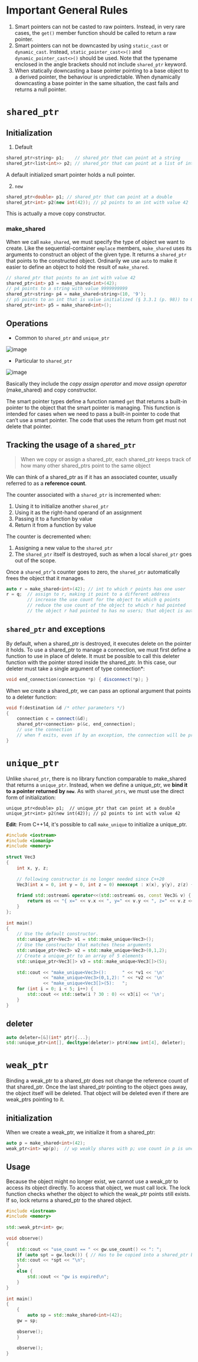 # Important General Rules

1. Smart pointers can not be casted to raw pointers. Instead, in very rare cases, the `get()` member function should be called to return a raw pointer.
2. Smart pointers can not be downcasted by using `static_cast` or `dynamic_cast`. Instead, `static_pointer_cast<>()` and `dynamic_pointer_cast<>()` should be used. Note that the typename enclosed in the angle brackets should not include `shared_ptr` keyword.
3. When statically downcasting a base pointer pointing to a base object to a derived pointer, the behaviour is unpredictable. When dynamically downcasting a base pointer in the same situation, the cast fails and returns a null pointer.

# `shared_ptr`

## Initialization 

1. Default
```cpp
shared_ptr<string> p1;    // shared_ptr that can point at a string
shared_ptr<list<int>> p2; // shared_ptr that can point at a list of ints
```
A default initialized smart pointer holds a null pointer.

2. `new`
```cpp
shared_ptr<double> p1; // shared_ptr that can point at a double
shared_ptr<int> p2(new int(42)); // p2 points to an int with value 42
```
This is actually a move copy constructor.

### make_shared
When we call `make_shared`, we must specify the type of object we want to create. Like the sequential-container `emplace` members, `make_shared` uses its arguments to construct an object of the given type. It returns a `shared_ptr` that points to the constructed object. Ordinarily we use `auto` to make it easier to define an object to hold the result of `make_shared`.
```cpp
// shared_ptr that points to an int with value 42
shared_ptr<int> p3 = make_shared<int>(42);
// p4 points to a string with value 9999999999
shared_ptr<string> p4 = make_shared<string>(10, '9');
// p5 points to an int that is value initialized (§ 3.3.1 (p. 98)) to 0
shared_ptr<int> p5 = make_shared<int>();
```

## Operations

- Common to `shared_ptr` and `unique_ptr`

![image](https://user-images.githubusercontent.com/78017591/121287947-21976c00-c915-11eb-9656-09fd286a75b2.jpeg)

- Particular to `shared_ptr`

![image](https://user-images.githubusercontent.com/78017591/121287987-3247e200-c915-11eb-8d3a-8162bba906e1.jpeg)

Basically they include the *copy assign operator* and *move assign operator* (make_shared) and copy constructor.

The smart pointer types define a function named `get` that returns a built-in pointer to the object that the smart pointer is managing. This function is intended for cases when we need to pass a built-in pointer to code that can’t use a smart pointer. The code that uses the return from get must not delete that pointer.

## Tracking the usage of a `shared_ptr`
>When we copy or assign a shared_ptr, each shared_ptr keeps track of how many other shared_ptrs point to the same object

We can think of a shared_ptr as if it has an associated counter, usually referred to as a **reference count**. 

The counter associated with a `shared_ptr` is incremented when:
1. Using it to initialize another `shared_ptr`
2. Using it as the right-hand operand of an assignment
3. Passing it to a function by value
4. Return it from a function by value

The counter is decremented when:
1. Assigning a new value to the `shared_ptr`
2. The `shared_ptr` itself is destroyed, such as when a local `shared_ptr` goes out of the scope.

Once a `shared_ptr`'s counter goes to zero, the `shared_ptr` automatically frees the object that it manages.
```cpp
auto r = make_shared<int>(42); // int to which r points has one user
r = q;  // assign to r, making it point to a different address
        // increase the use count for the object to which q points
        // reduce the use count of the object to which r had pointed
        // the object r had pointed to has no users; that object is automatically freed
```

## `shared_ptr` and exceptions

By default, when a shared_ptr is destroyed, it executes delete on the pointer it holds. To use a shared_ptr to manage a connection, we must first define a function to use in place of delete. It must be possible to call this deleter function with the pointer stored inside the shared_ptr. In this case, our deleter must take a single argument of type connection*:
```cpp
void end_connection(connection *p) { disconnect(*p); }
```
When we create a shared_ptr, we can pass an optional argument that points to a deleter function:
```cpp
void f(destination &d /* other parameters */)
{
    connection c = connect(&d);
    shared_ptr<connection> p(&c, end_connection);
    // use the connection
    // when f exits, even if by an exception, the connection will be properly closed
}
```

# `unique_ptr`

Unlike `shared_ptr`, there is no library function comparable to make_shared that returns a `unique_ptr`. Instead, when we define a unique_ptr, we **bind it to a pointer returned by `new`**. As with `shared_ptrs`, we must use the direct form of initialization:
```ccp
unique_ptr<double> p1;  // unique_ptr that can point at a double
unique_ptr<int> p2(new int(42)); // p2 points to int with value 42
```
**Edit**: From C++14, it's possible to call `make_unique` to initialize a unique_ptr.

```cpp
#include <iostream>
#include <iomanip>
#include <memory>
 
struct Vec3
{
    int x, y, z;
 
    // following constructor is no longer needed since C++20
    Vec3(int x = 0, int y = 0, int z = 0) noexcept : x(x), y(y), z(z) { }
 
    friend std::ostream& operator<<(std::ostream& os, const Vec3& v) {
        return os << "{ x=" << v.x << ", y=" << v.y << ", z=" << v.z << " }";
    }
};
 
int main()
{
    // Use the default constructor.
    std::unique_ptr<Vec3> v1 = std::make_unique<Vec3>();
    // Use the constructor that matches these arguments
    std::unique_ptr<Vec3> v2 = std::make_unique<Vec3>(0,1,2);
    // Create a unique_ptr to an array of 5 elements
    std::unique_ptr<Vec3[]> v3 = std::make_unique<Vec3[]>(5);
 
    std::cout << "make_unique<Vec3>():      " << *v1 << '\n'
              << "make_unique<Vec3>(0,1,2): " << *v2 << '\n'
              << "make_unique<Vec3[]>(5):   ";
    for (int i = 0; i < 5; i++) {
        std::cout << std::setw(i ? 30 : 0) << v3[i] << '\n';
    }
}
```

## deleter
```cpp
auto deleter=[&](int* ptr){...};
std::unique_ptr<int[], decltype(deleter)> ptr4(new int[4], deleter);
```

# `weak_ptr`
Binding a weak_ptr to a shared_ptr does not change the reference count of that shared_ptr. Once the last shared_ptr pointing to the object goes away, the object itself will be deleted. That object will be deleted even if there are weak_ptrs pointing to it.

## initialization
When we create a weak_ptr, we initialize it from a shared_ptr:
```cpp
auto p = make_shared<int>(42);
weak_ptr<int> wp(p);  // wp weakly shares with p; use count in p is unchanged
```
## Usage

Because the object might no longer exist, we cannot use a weak_ptr to access its object directly. To access that object, we must call lock. The lock function checks whether the object to which the weak_ptr points still exists. If so, lock returns a shared_ptr to the shared object.
```cpp
#include <iostream>
#include <memory>
 
std::weak_ptr<int> gw;
 
void observe()
{
    std::cout << "use_count == " << gw.use_count() << ": ";
    if (auto spt = gw.lock()) { // Has to be copied into a shared_ptr before usage
	std::cout << *spt << "\n";
    }
    else {
        std::cout << "gw is expired\n";
    }
}
 
int main()
{
    {
        auto sp = std::make_shared<int>(42);
	gw = sp;
 
	observe();
    }
 
    observe();
}
```
